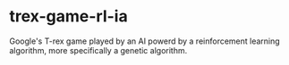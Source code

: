 # trex-game-rl-ia
Google's T-rex game played by an AI powerd by a reinforcement learning algorithm, more specifically a genetic algorithm.
